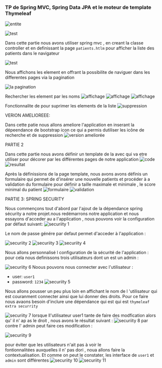 ### TP  de Spring MVC, Spring Data JPA et le moteur de template Thymeleaf


![entite](./captureDEcran/test10.png)

![test](./captureDEcran/test11.png)

Dans cette partie nous avons utiliser spring mvc , en creant la classe controller 
 et en definissant la page ``patients.htlm`` pour  afficher la liste des  patients dans le navigateur

![test](./captureDEcran/test21.png)

Nous affichons les element en offrant la possibilite de  naviguer dans les differentes pages 
via la pagination

![la pagination](./captureDEcran/test30.png)

 Rechercher les element par les noms 
 ![affichage](./captureDEcran/test41.png)
 ![affichage](./captureDEcran/test42.png)
 ![affichage](./captureDEcran/test43.png)

 Fonctionnalite de pour suprimer les elements de la liste
![suppression](./captureDEcran/supprimer.png)

VERION AMELIOREEE:

Dans cette patie nous  allons ameliore l'application en  inserant la dépeendance de  bootstrap
icon ce qui a permis dutiliser les icône de recherche et de suppression
![version ameliorée](./captureDEcran/amelioration.png)

PARTIE 2 

Dans cette partie nous avons définir un template de la  avec   qui va etre utiliser pour 
décorer par les différentes pages de notre application
![code](./captureDEcran/templatecode.png)
![resultat](./captureDEcran/teplateresultat.png)
  
Après la  définissions de la page template, nous avons  avons définis un formulaire qui permet de 
 d'insérer une nouvelle patients  et procéder à a validation du formulaire pour définir a taille maximale et minimale , le score minimal du patient
![formulaire](./captureDEcran/formulaire.png)
![validation](./captureDEcran/validation.png)


PARTIE 3: SPRING SECURITY

 Nous commençons tout d'abord par  l'ajout de  la dépendance spring sécurity a notre projet.nous redémarrons notre 
application et nous essayons d'acceder au a l'application , nous pouvons voir la configuration par défaut suivant:
![securiity 1](./captureDEcran/security1.png)

Le nom de passe génére par defaut permet d'acceder à l'application :

![securiity 2](./captureDEcran/security2.png)
![securiity 3](./captureDEcran/security3.png)
![securiity 4](./captureDEcran/security4.png)

Nous allons personnalisé l configuration de la sécurité de l'application :
 pour  cela nous definissons trois utilisateurs  dont un est un admin :

![securiity 6](./captureDEcran/security6.png) 
 Noous pouvons nous connecter avec l'utilisateur :
- user: ```user1```
- password: ```1234```
![securiity 5](./captureDEcran/security5.png)
 
Nous allons pousser un peu plus loin  en affichant le  nom de l 'utilisateur 
 qui est couranment   connecter ainsi que lui donner des droits.
Pour ce faire nous avaons besoin  d'inclure une dépendance qui est  qui est ```thymeleaf extra securrity```


![securiity 7](./captureDEcran/security7.png)
 lorsque ll'utilisateur  user1 tante de faire des modfication alors qu' il n' ap as le droit , nous avons  le résultat suivant :
![securiity 8](./captureDEcran/security8.png)
 par contre l' admin peut faire ces modification :

![securiity 9](./captureDEcran/security9.png)

pour éviter que les utilisateurs n'ait pas  à voir le   
fontionnalitées auxquelles il n' pas dori , noua allons faire
la contextualisation. Et comme on peut le constater, les interface de ```user1``` et ```admin``` sont différentes
![securiity 10](./captureDEcran/security10.png)
![securiity 11](./captureDEcran/security11.png)


 





 